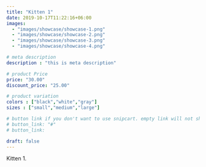 ```yaml
---
title: "Kitten 1"
date: 2019-10-17T11:22:16+06:00
images: 
  - "images/showcase/showcase-1.png"
  - "images/showcase/showcase-2.png"
  - "images/showcase/showcase-3.png"
  - "images/showcase/showcase-4.png"

# meta description
description : "this is meta description"

# product Price
price: "30.00"
discount_price: "25.00"

# product variation
colors : ["black","white","gray"]
sizes : ["small","medium","large"]

# button link if you don't want to use snipcart. empty link will not show button
# button_link: "#"
# button_link: 

draft: false
---
```


Kitten 1.